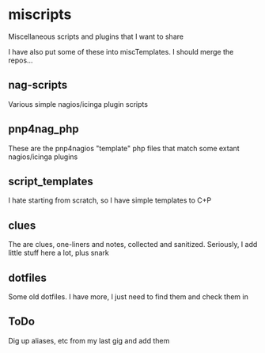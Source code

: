 miscripts
=========

Miscellaneous scripts and plugins that I want to share

I have also put some of these into miscTemplates. I should merge the repos...

nag-scripts
-----------
Various simple nagios/icinga plugin scripts

pnp4nag_php
-----------
These are the pnp4nagios "template" php files that match some extant nagios/icinga plugins

script_templates
----------------
I hate starting from scratch, so I have simple templates to C+P

clues
-----
The are clues, one-liners and notes, collected and sanitized. Seriously, I add little stuff here a lot, plus snark

dotfiles
--------
Some old dotfiles. I have more, I just need to find them and check them in

ToDo
-------------
Dig up aliases, etc from my last gig and add them
